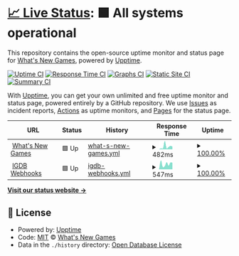 # [📈 Live Status](https://status.whatsnew.games): <!--live status--> **🟩 All systems operational**

This repository contains the open-source uptime monitor and status page for [What's New Games](https://whatsnew.games), powered by [Upptime](https://github.com/upptime/upptime).

[![Uptime CI](https://github.com/whatsnewgames/status/workflows/Uptime%20CI/badge.svg)](https://github.com/whatsnewgames/status/actions?query=workflow%3A%22Uptime+CI%22)
[![Response Time CI](https://github.com/whatsnewgames/status/workflows/Response%20Time%20CI/badge.svg)](https://github.com/whatsnewgames/status/actions?query=workflow%3A%22Response+Time+CI%22)
[![Graphs CI](https://github.com/whatsnewgames/status/workflows/Graphs%20CI/badge.svg)](https://github.com/whatsnewgames/status/actions?query=workflow%3A%22Graphs+CI%22)
[![Static Site CI](https://github.com/whatsnewgames/status/workflows/Static%20Site%20CI/badge.svg)](https://github.com/whatsnewgames/status/actions?query=workflow%3A%22Static+Site+CI%22)
[![Summary CI](https://github.com/whatsnewgames/status/workflows/Summary%20CI/badge.svg)](https://github.com/whatsnewgames/status/actions?query=workflow%3A%22Summary+CI%22)

With [Upptime](https://upptime.js.org), you can get your own unlimited and free uptime monitor and status page, powered entirely by a GitHub repository. We use [Issues](https://github.com/whatsnewgames/status/issues) as incident reports, [Actions](https://github.com/whatsnewgames/status/actions) as uptime monitors, and [Pages](https://status.whatsnew.games) for the status page.

<!--start: status pages-->
<!-- This summary is generated by Upptime (https://github.com/upptime/upptime) -->
<!-- Do not edit this manually, your changes will be overwritten -->
<!-- prettier-ignore -->
| URL | Status | History | Response Time | Uptime |
| --- | ------ | ------- | ------------- | ------ |
| <img alt="" src="https://icons.duckduckgo.com/ip3/whatsnew.games.ico" height="13"> [What's New Games](https://whatsnew.games) | 🟩 Up | [what-s-new-games.yml](https://github.com/WhatsNewGames/status/commits/HEAD/history/what-s-new-games.yml) | <details><summary><img alt="Response time graph" src="./graphs/what-s-new-games/response-time-week.png" height="20"> 482ms</summary><br><a href="https://status.whatsnew.games/history/what-s-new-games"><img alt="Response time 495" src="https://img.shields.io/endpoint?url=https%3A%2F%2Fraw.githubusercontent.com%2FWhatsNewGames%2Fstatus%2FHEAD%2Fapi%2Fwhat-s-new-games%2Fresponse-time.json"></a><br><a href="https://status.whatsnew.games/history/what-s-new-games"><img alt="24-hour response time 482" src="https://img.shields.io/endpoint?url=https%3A%2F%2Fraw.githubusercontent.com%2FWhatsNewGames%2Fstatus%2FHEAD%2Fapi%2Fwhat-s-new-games%2Fresponse-time-day.json"></a><br><a href="https://status.whatsnew.games/history/what-s-new-games"><img alt="7-day response time 482" src="https://img.shields.io/endpoint?url=https%3A%2F%2Fraw.githubusercontent.com%2FWhatsNewGames%2Fstatus%2FHEAD%2Fapi%2Fwhat-s-new-games%2Fresponse-time-week.json"></a><br><a href="https://status.whatsnew.games/history/what-s-new-games"><img alt="30-day response time 495" src="https://img.shields.io/endpoint?url=https%3A%2F%2Fraw.githubusercontent.com%2FWhatsNewGames%2Fstatus%2FHEAD%2Fapi%2Fwhat-s-new-games%2Fresponse-time-month.json"></a><br><a href="https://status.whatsnew.games/history/what-s-new-games"><img alt="1-year response time 495" src="https://img.shields.io/endpoint?url=https%3A%2F%2Fraw.githubusercontent.com%2FWhatsNewGames%2Fstatus%2FHEAD%2Fapi%2Fwhat-s-new-games%2Fresponse-time-year.json"></a></details> | <details><summary><a href="https://status.whatsnew.games/history/what-s-new-games">100.00%</a></summary><a href="https://status.whatsnew.games/history/what-s-new-games"><img alt="All-time uptime 100.00%" src="https://img.shields.io/endpoint?url=https%3A%2F%2Fraw.githubusercontent.com%2FWhatsNewGames%2Fstatus%2FHEAD%2Fapi%2Fwhat-s-new-games%2Fuptime.json"></a><br><a href="https://status.whatsnew.games/history/what-s-new-games"><img alt="24-hour uptime 100.00%" src="https://img.shields.io/endpoint?url=https%3A%2F%2Fraw.githubusercontent.com%2FWhatsNewGames%2Fstatus%2FHEAD%2Fapi%2Fwhat-s-new-games%2Fuptime-day.json"></a><br><a href="https://status.whatsnew.games/history/what-s-new-games"><img alt="7-day uptime 100.00%" src="https://img.shields.io/endpoint?url=https%3A%2F%2Fraw.githubusercontent.com%2FWhatsNewGames%2Fstatus%2FHEAD%2Fapi%2Fwhat-s-new-games%2Fuptime-week.json"></a><br><a href="https://status.whatsnew.games/history/what-s-new-games"><img alt="30-day uptime 100.00%" src="https://img.shields.io/endpoint?url=https%3A%2F%2Fraw.githubusercontent.com%2FWhatsNewGames%2Fstatus%2FHEAD%2Fapi%2Fwhat-s-new-games%2Fuptime-month.json"></a><br><a href="https://status.whatsnew.games/history/what-s-new-games"><img alt="1-year uptime 100.00%" src="https://img.shields.io/endpoint?url=https%3A%2F%2Fraw.githubusercontent.com%2FWhatsNewGames%2Fstatus%2FHEAD%2Fapi%2Fwhat-s-new-games%2Fuptime-year.json"></a></details>
| <img alt="" src="https://icons.duckduckgo.com/ip3/whatsnew.games.ico" height="13"> [IGDB Webhooks](https://whatsnew.games/api/status/igdb/webhooks) | 🟩 Up | [igdb-webhooks.yml](https://github.com/WhatsNewGames/status/commits/HEAD/history/igdb-webhooks.yml) | <details><summary><img alt="Response time graph" src="./graphs/igdb-webhooks/response-time-week.png" height="20"> 547ms</summary><br><a href="https://status.whatsnew.games/history/igdb-webhooks"><img alt="Response time 543" src="https://img.shields.io/endpoint?url=https%3A%2F%2Fraw.githubusercontent.com%2FWhatsNewGames%2Fstatus%2FHEAD%2Fapi%2Figdb-webhooks%2Fresponse-time.json"></a><br><a href="https://status.whatsnew.games/history/igdb-webhooks"><img alt="24-hour response time 665" src="https://img.shields.io/endpoint?url=https%3A%2F%2Fraw.githubusercontent.com%2FWhatsNewGames%2Fstatus%2FHEAD%2Fapi%2Figdb-webhooks%2Fresponse-time-day.json"></a><br><a href="https://status.whatsnew.games/history/igdb-webhooks"><img alt="7-day response time 547" src="https://img.shields.io/endpoint?url=https%3A%2F%2Fraw.githubusercontent.com%2FWhatsNewGames%2Fstatus%2FHEAD%2Fapi%2Figdb-webhooks%2Fresponse-time-week.json"></a><br><a href="https://status.whatsnew.games/history/igdb-webhooks"><img alt="30-day response time 543" src="https://img.shields.io/endpoint?url=https%3A%2F%2Fraw.githubusercontent.com%2FWhatsNewGames%2Fstatus%2FHEAD%2Fapi%2Figdb-webhooks%2Fresponse-time-month.json"></a><br><a href="https://status.whatsnew.games/history/igdb-webhooks"><img alt="1-year response time 543" src="https://img.shields.io/endpoint?url=https%3A%2F%2Fraw.githubusercontent.com%2FWhatsNewGames%2Fstatus%2FHEAD%2Fapi%2Figdb-webhooks%2Fresponse-time-year.json"></a></details> | <details><summary><a href="https://status.whatsnew.games/history/igdb-webhooks">100.00%</a></summary><a href="https://status.whatsnew.games/history/igdb-webhooks"><img alt="All-time uptime 100.00%" src="https://img.shields.io/endpoint?url=https%3A%2F%2Fraw.githubusercontent.com%2FWhatsNewGames%2Fstatus%2FHEAD%2Fapi%2Figdb-webhooks%2Fuptime.json"></a><br><a href="https://status.whatsnew.games/history/igdb-webhooks"><img alt="24-hour uptime 100.00%" src="https://img.shields.io/endpoint?url=https%3A%2F%2Fraw.githubusercontent.com%2FWhatsNewGames%2Fstatus%2FHEAD%2Fapi%2Figdb-webhooks%2Fuptime-day.json"></a><br><a href="https://status.whatsnew.games/history/igdb-webhooks"><img alt="7-day uptime 100.00%" src="https://img.shields.io/endpoint?url=https%3A%2F%2Fraw.githubusercontent.com%2FWhatsNewGames%2Fstatus%2FHEAD%2Fapi%2Figdb-webhooks%2Fuptime-week.json"></a><br><a href="https://status.whatsnew.games/history/igdb-webhooks"><img alt="30-day uptime 100.00%" src="https://img.shields.io/endpoint?url=https%3A%2F%2Fraw.githubusercontent.com%2FWhatsNewGames%2Fstatus%2FHEAD%2Fapi%2Figdb-webhooks%2Fuptime-month.json"></a><br><a href="https://status.whatsnew.games/history/igdb-webhooks"><img alt="1-year uptime 100.00%" src="https://img.shields.io/endpoint?url=https%3A%2F%2Fraw.githubusercontent.com%2FWhatsNewGames%2Fstatus%2FHEAD%2Fapi%2Figdb-webhooks%2Fuptime-year.json"></a></details>

<!--end: status pages-->

[**Visit our status website →**](https://status.whatsnew.games)

## 📄 License

- Powered by: [Upptime](https://github.com/upptime/upptime)
- Code: [MIT](./LICENSE) © [What's New Games](https://whatsnew.games)
- Data in the `./history` directory: [Open Database License](https://opendatacommons.org/licenses/odbl/1-0/)
